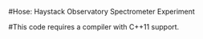#Hose: Haystack Observatory Spectrometer Experiment

#This code requires a compiler with C++11 support.
